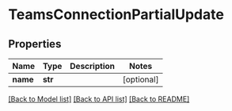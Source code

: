 # TeamsConnectionPartialUpdate

## Properties

Name | Type | Description | Notes
------------ | ------------- | ------------- | -------------
**name** | **str** |  | [optional] 

[[Back to Model list]](../README.md#documentation-for-models) [[Back to API list]](../README.md#documentation-for-api-endpoints) [[Back to README]](../README.md)


